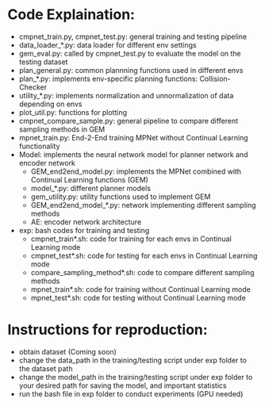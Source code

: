 # Code Explaination:
* cmpnet_train.py, cmpnet_test.py: general training and testing pipeline
* data_loader_*.py: data loader for different env settings
* gem_eval.py: called by cmpnet_test.py to evaluate the model on the testing dataset
* plan_general.py: common plannning functions used in different envs
* plan_*.py: implements env-specific planning functions: Collision-Checker
* utility_*.py: implements normalization and unnormalization of data depending on envs
* plot_util.py: functions for plotting
* cmpnet_compare_sample.py: general pipeline to compare different sampling methods in GEM
* mpnet_train.py: End-2-End training MPNet without Continual Learning functionality
* Model: implements the neural network model for planner network and encoder network
    * GEM_end2end_model.py: implements the MPNet combined with Continual Learning functions (GEM)
    * model_*.py: different planner models
    * gem_utility.py: utility functions used to implement GEM
    * GEM_end2end_model_*.py: network implementing different sampling methods
    * AE: encoder network architecture
* exp: bash codes for training and testing
    * cmpnet_train*.sh: code for training for each envs in Continual Learning mode
    * cmpnet_test*.sh: code for testing for each envs in Continual Learning mode
    * compare_sampling_method*.sh: code to compare different sampling methods
    * mpnet_train*.sh: code for training without Continual Learning mode
    * mpnet_test*.sh: code for testing without Continual Learning mode

# Instructions for reproduction:
* obtain dataset (Coming soon)
* change the data_path in the training/testing script under exp folder to the dataset path
* change the model_path in the training/testing script under exp folder to your desired path for saving the model, and important statistics
* run the bash file in exp folder to conduct experiments (GPU needed)
